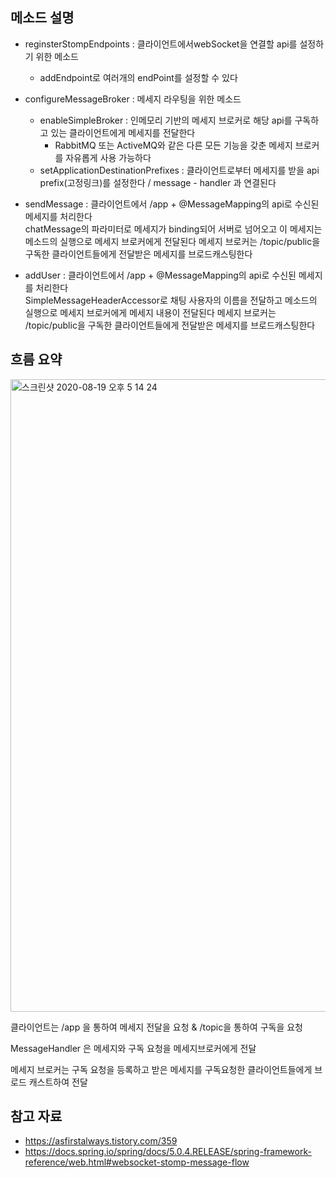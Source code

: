 
## 메소드 설명

* reginsterStompEndpoints : 클라이언트에서webSocket을 연결할 api를 설정하기 위한 메소드  
  * addEndpoint로 여러개의 endPoint를 설정할 수 있다  
* configureMessageBroker : 메세지 라우팅을 위한 메소드
  * enableSimpleBroker : 인메모리 기반의 메세지 브로커로 해당 api를 구독하고 있는 클라이언트에게 메세지를 전달한다
     * RabbitMQ 또는 ActiveMQ와 같은 다른 모든 기능을 갖춘 메세지 브로커를 자유롭게 사용 가능하다
  * setApplicationDestinationPrefixes : 클라이언트로부터 메세지를 받을 api prefix(고정링크)를 설정한다 / message - handler 과 연결된다

* sendMessage : 클라이언트에서 /app + @MessageMapping의 api로 수신된 메세지를 처리한다  
chatMessage의 파라미터로 메세지가 binding되어 서버로 넘어오고 이 메세지는 메소드의 실행으로 메세지 브로커에게 전달된다 메세지 브로커는 /topic/public을 구독한 클라이언트들에게 전달받은 메세지를 브로드캐스팅한다
* addUser : 클라이언트에서 /app + @MessageMapping의 api로 수신된 메세지를 처리한다  
SimpleMessageHeaderAccessor로 채팅 사용자의 이름을 전달하고 메소드의 실행으로 메세지 브로커에게 메세지 내용이 전달된다 메세지 브로커는 /topic/public을 구독한 클라이언트들에게 전달받은 메세지를 브로드캐스팅한다


## 흐름 요약

<img width="1012" alt="스크린샷 2020-08-19 오후 5 14 24" src="https://user-images.githubusercontent.com/50194824/90611642-f89cd200-e241-11ea-873e-54b742b1a5a7.png">

클라이언트는 /app 을 통하여 메세지 전달을 요청 & /topic을 통하여 구독을 요청  

MessageHandler 은 메세지와 구독 요청을 메세지브로커에게 전달  

메세지 브로커는 구독 요청을 등록하고 받은 메세지를 구독요청한 클라이언트들에게 브로드 캐스트하여 전달  

## 참고 자료
* https://asfirstalways.tistory.com/359  
* https://docs.spring.io/spring/docs/5.0.4.RELEASE/spring-framework-reference/web.html#websocket-stomp-message-flow
